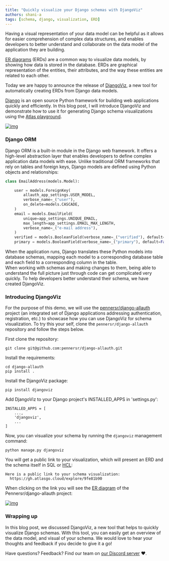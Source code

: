 ```yaml
---
title: "Quickly visualize your Django schemas with DjangoViz"
authors: shani-a
tags: [schema, django, visualization, ERD]
---
```

Having a visual representation of your data model can be helpful as it allows for easier comprehension of complex data
structures, and enables developers to better understand and collaborate on the data model of the application they are
building.

[ER diagrams](https://en.wikipedia.org/wiki/Entity%E2%80%93relationship_model) (ERDs) are a common way to visualize
data models, by showing how data is stored in the database. ERDs are graphical representation of the entities, their
attributes, and the way these entities are related to each other.

Today we are happy to announce the release of [DjangoViz](https://github.com/ariga/djangoviz/), a new tool for
automatically creating ERDs from Django data models.

[Django](https://github.com/django/django) is an open source Python framework for building web applications quickly and
efficiently. In this blog post, I will introduce DjangoViz and demonstrate how to use it for generating Django schema
visualizations using the [Atlas playground](https://gh.atlasgo.cloud/explore/3a5c718d).

[![img](https://atlasgo.io/uploads/images/explore-example.png)](https://gh.atlasgo.cloud/explore/3a5c718d)

### Django ORM

Django ORM is a built-in module in the Django web framework. It offers a high-level abstraction layer that enables
developers to define complex application data models with ease. Unlike traditional ORM frameworks that rely on tables
and foreign keys, Django models are defined using Python objects and relationships:

```python
class EmailAddress(models.Model):

    user = models.ForeignKey(
        allauth_app_settings.USER_MODEL,
        verbose_name=_("user"),
        on_delete=models.CASCADE,
    )
    email = models.EmailField(
        unique=app_settings.UNIQUE_EMAIL,
        max_length=app_settings.EMAIL_MAX_LENGTH,
        verbose_name=_("e-mail address"),
    )
    verified = models.BooleanField(verbose_name=_("verified"), default=False)
    primary = models.BooleanField(verbose_name=_("primary"), default=False)
```

When the application runs, Django translates these Python models into database schemas, mapping each model to a
corresponding database table and each field to a corresponding column in the table.   
When working with schemas and making changes to them, being able to understand the full picture just through code can
get complicated very quickly. To help developers better understand their schema, we have created DjangoViz.

### Introducing DjangoViz

For the purpose of this demo, we will use the [pennersr/django-allauth](https://github.com/pennersr/django-allauth/tree/master) 
project (an integrated set of Django applications addressing authentication, registration, etc.) to showcase how you
can use DjangoViz for schema visualization. To try this your self, clone the `pennersr/django-allauth` repository and
follow the steps below.

First clone the repository:

```console
git clone git@github.com:pennersr/django-allauth.git
```

Install the requirements:

```console
cd django-allauth
pip install .
```

Install the DjangoViz package:

```console
pip install djangoviz
```

Add DjangoViz to your Django project's INSTALLED_APPS in 'settings.py':

```console
INSTALLED_APPS = [
    ...,
    'djangoviz',
    ...
]
```

Now, you can visualize your schema by running the `djangoviz` management command:

```console
python manage.py djangoviz
```

You will get a public link to your visualization, which will present an ERD and the schema itself in SQL
or [HCL](https://atlasgo.io/guides/ddl#hcl%E2%80%9D%20with%20%E2%80%9Chttps://atlasgo.io/atlas-schema/sql-resources):

```console
Here is a public link to your schema visualization:
  https://gh.atlasgo.cloud/explore/9fe81b90
```

When clicking on the link you will see the [ER diagram](https://gh.atlasgo.cloud/explore/9fe81b90) of the
Pennersr/django-allauth project:

[![img](https://atlasgo.io/uploads/images/djangoviz-example.png)](https://gh.atlasgo.cloud/explore/9fe81b90)

### Wrapping up

In this blog post, we discussed DjangoViz, a new tool that helps to quickly visualize Django schemas. With this tool,
you can easily get an overview of the data model, and visual of your schema. We would love to hear your thoughts and
feedback if you decide to give it a go!

Have questions? Feedback? Find our team on [our Discord server](https://discord.gg/zZ6sWVg6NT) :heart:.